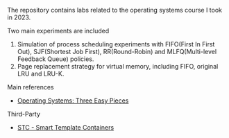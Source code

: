 The repository contains labs related to the operating systems course I took in 2023.

Two main experiments are included
1. Simulation of process scheduling experiments with FIFO(First In First Out), SJF(Shortest Job First), RR(Round-Robin) and MLFQ(Multi-level Feedback Queue) policies.
2. Page replacement strategy for virtual memory, including FIFO, original LRU and LRU-K.

Main references
- [Operating Systems: Three Easy Pieces](https://pages.cs.wisc.edu/~remzi/OSTEP/)

Third-Party
- [STC - Smart Template Containers](https://github.com/stclib/STC)

